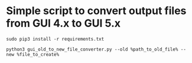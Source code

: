 # Simple script to convert output files from GUI 4.x to GUI 5.x

```
sudo pip3 install -r requirements.txt
```

```
python3 gui_old_to_new_file_converter.py --old %path_to_old_file% --new %file_to_create%
```
